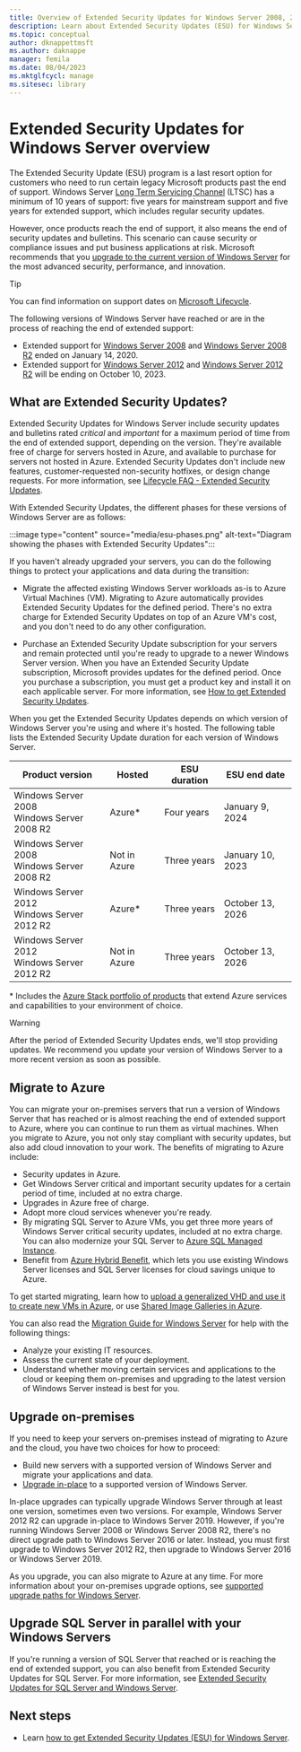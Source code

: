 ```yaml
---
title: Overview of Extended Security Updates for Windows Server 2008, 2008 R2, 2012, and 2012 R2
description: Learn about Extended Security Updates (ESU) for Windows Server 2008, Windows Server 2008 R2, Windows Server 2012, and Windows Server 2012 R2, and how to upgrade on-premises servers or rehost to Azure.
ms.topic: conceptual
author: dknappettmsft
ms.author: daknappe
manager: femila
ms.date: 08/04/2023
ms.mktglfcycl: manage
ms.sitesec: library
---
```


# Extended Security Updates for Windows Server overview

The Extended Security Update (ESU) program is a last resort option for customers who need to run certain legacy Microsoft products past the end of support. Windows Server [Long Term Servicing Channel](servicing-channels-comparison.md) (LTSC) has a minimum of 10 years of support: five years for mainstream support and five years for extended support, which includes regular security updates.

However, once products reach the end of support, it also means the end of security updates and bulletins. This scenario can cause security or compliance issues and put business applications at risk. Microsoft recommends that you [upgrade to the current version of Windows Server](install-upgrade-migrate.md) for the most advanced security, performance, and innovation.

> [!TIP]
> You can find information on support dates on [Microsoft Lifecycle](/lifecycle/products/).

The following versions of Windows Server have reached or are in the process of reaching the end of extended support:

- Extended support for [Windows Server 2008](/lifecycle/products/windows-server-2008) and [Windows Server 2008 R2](/lifecycle/products/windows-server-2008-r2) ended on January 14, 2020.
- Extended support for [Windows Server 2012](/lifecycle/products/windows-server-2012) and [Windows Server 2012 R2](/lifecycle/products/windows-server-2012-r2) will be ending on October 10, 2023.

## What are Extended Security Updates?

Extended Security Updates for Windows Server include security updates and bulletins rated *critical* and *important* for a maximum period of time from the end of extended support, depending on the version. They're available free of charge for servers hosted in Azure, and available to purchase for servers not hosted in Azure. Extended Security Updates don't include new features, customer-requested non-security hotfixes, or design change requests. For more information, see [Lifecycle FAQ - Extended Security Updates](/lifecycle/faq/extended-security-updates).

With Extended Security Updates, the different phases for these versions of Windows Server are as follows:

:::image type="content" source="media/esu-phases.png" alt-text="Diagram showing the phases with Extended Security Updates":::

If you haven't already upgraded your servers, you can do the following things to protect your applications and data during the transition:

- Migrate the affected existing Windows Server workloads as-is to Azure Virtual Machines (VM). Migrating to Azure automatically provides Extended Security Updates for the defined period. There's no extra charge for Extended Security Updates on top of an Azure VM's cost, and you don't need to do any other configuration.

- Purchase an Extended Security Update subscription for your servers and remain protected until you're ready to upgrade to a newer Windows Server version. When you have an Extended Security Update subscription, Microsoft provides updates for the defined period. Once you purchase a subscription, you must get a product key and install it on each applicable server. For more information, see [How to get Extended Security Updates](extended-security-updates-deploy.md).

When you get the Extended Security Updates depends on which version of Windows Server you're using and where it's hosted. The following table lists the Extended Security Update duration for each version of Windows Server.

| Product version | Hosted | ESU duration | ESU end date |
|--|--|--|--|
| Windows Server 2008<br />Windows Server 2008 R2 | Azure* | Four years | January 9, 2024 |
| Windows Server 2008<br />Windows Server 2008 R2 | Not in Azure | Three years | January 10, 2023 |
| Windows Server 2012<br />Windows Server 2012 R2 | Azure* | Three years | October 13, 2026 |
| Windows Server 2012<br />Windows Server 2012 R2 | Not in Azure | Three years | October 13, 2026 |

\* Includes the [Azure Stack portfolio of products](https://azure.microsoft.com/overview/azure-stack/) that extend Azure services and capabilities to your environment of choice.

> [!WARNING]
> After the period of Extended Security Updates ends, we'll stop providing updates. We recommend you update your version of Windows Server to a more recent version as soon as possible.

## Migrate to Azure

You can migrate your on-premises servers that run a version of Windows Server that has reached or is almost reaching the end of extended support to Azure, where you can continue to run them as virtual machines. When you migrate to Azure, you not only stay compliant with security updates, but also add cloud innovation to your work. The benefits of migrating to Azure include:

- Security updates in Azure.
- Get Windows Server critical and important security updates for a certain period of time, included at no extra charge.
- Upgrades in Azure free of charge.
- Adopt more cloud services whenever you're ready.
- By migrating SQL Server to Azure VMs, you get three more years of Windows Server critical security updates, included at no extra charge. You can also modernize your SQL Server to [Azure SQL Managed Instance](/azure/azure-sql/managed-instance/sql-managed-instance-paas-overview).
- Benefit from [Azure Hybrid Benefit](https://azure.microsoft.com/pricing/hybrid-benefit/), which lets you use existing Windows Server licenses and SQL Server licenses for cloud savings unique to Azure.

To get started migrating, learn how to [upload a generalized VHD and use it to create new VMs in Azure](/azure/virtual-machines/windows/upload-generalized-managed), or use [Shared Image Galleries in Azure](/azure/virtual-machines/shared-image-galleries).

You can also read the [Migration Guide for Windows Server](https://go.microsoft.com/fwlink/?linkid=872689) for help with the following things:

- Analyze your existing IT resources.
- Assess the current state of your deployment.
- Understand whether moving certain services and applications to the cloud or keeping them on-premises and upgrading to the latest version of Windows Server instead is best for you.

## Upgrade on-premises

If you need to keep your servers on-premises instead of migrating to Azure and the cloud, you have two choices for how to proceed:

- Build new servers with a supported version of Windows Server and migrate your applications and data.
- [Upgrade in-place](install-upgrade-migrate.md) to a supported version of Windows Server.

In-place upgrades can typically upgrade Windows Server through at least one version, sometimes even two versions. For example, Windows Server 2012 R2 can upgrade in-place to Windows Server 2019. However, if you're running Windows Server 2008 or Windows Server 2008 R2, there's no direct upgrade path to Windows Server 2016 or later. Instead, you must first upgrade to Windows Server 2012 R2, then upgrade to Windows Server 2016 or Windows Server 2019.

As you upgrade, you can also migrate to Azure at any time. For more information about your on-premises upgrade options, see [supported upgrade paths for Windows Server](supported-upgrade-paths.md).

## Upgrade SQL Server in parallel with your Windows Servers

If you're running a version of SQL Server that reached or is reaching the end of extended support, you can also benefit from Extended Security Updates for SQL Server. For more information, see [Extended Security Updates for SQL Server and Windows Server](https://www.microsoft.com/windows-server/extended-security-updates).

## Next steps

- Learn [how to get Extended Security Updates (ESU) for Windows Server](extended-security-updates-deploy.md).

